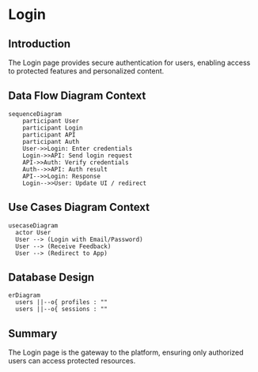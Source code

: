 # Login

## Introduction
The Login page provides secure authentication for users, enabling access to protected features and personalized content.

## Data Flow Diagram Context
```mermaid
sequenceDiagram
    participant User
    participant Login
    participant API
    participant Auth
    User->>Login: Enter credentials
    Login->>API: Send login request
    API->>Auth: Verify credentials
    Auth-->>API: Auth result
    API-->>Login: Response
    Login-->>User: Update UI / redirect
```

## Use Cases Diagram Context
```mermaid
usecaseDiagram
  actor User
  User --> (Login with Email/Password)
  User --> (Receive Feedback)
  User --> (Redirect to App)
```

## Database Design
```mermaid
erDiagram
  users ||--o{ profiles : ""
  users ||--o{ sessions : ""
```

## Summary
The Login page is the gateway to the platform, ensuring only authorized users can access protected resources. 